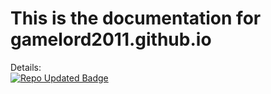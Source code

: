 # This is the documentation for gamelord2011.github.io

Details:  
[![Repo Updated Badge](https://badges.strrl.dev/updated/GAmeLord2011/GameLord2011.github.io)](https://badges.strrl.dev)  

